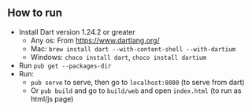 ## How to run
 - Install Dart version 1.24.2 or greater
   - Any os: From https://www.dartlang.org/
   - Mac: `brew install dart --with-content-shell --with-dartium`
   - Windows: `choco install dart`, `choco install dartium`
 - Run `pub get --packages-dir`
 - Run:
   - `pub serve` to serve, then go to `localhost:8080` (to serve from dart)
   - Or `pub build` and go to `build/web` and open `index.html` (to run as html/js page)
